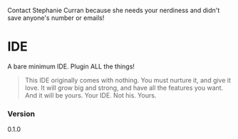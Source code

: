 Contact Stephanie Curran because she needs your nerdiness and didn't save anyone's number or emails!

# IDE

A bare minimum IDE.  Plugin ALL the things!

> This IDE originally comes with nothing.  You must nurture it,
> and give it love.  It will grow big and strong, and have all
> the features you want.  And it will be yours.  Your IDE.  Not
> his.  Yours.

### Version
0.1.0
